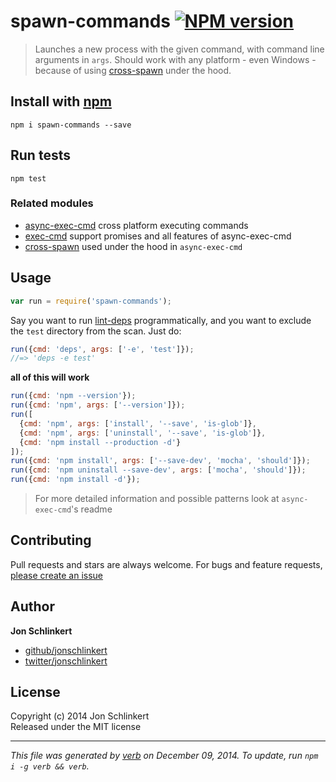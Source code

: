 # spawn-commands [![NPM version](https://badge.fury.io/js/spawn-commands.svg)](http://badge.fury.io/js/spawn-commands)

> Launches a new process with the given command, with command line arguments in `args`. Should work with any platform - even Windows - because of using [cross-spawn][cross-spawn] under the hood.

## Install with [npm](npmjs.org)

```
npm i spawn-commands --save
```

## Run tests

```
npm test
```

### Related modules
- [async-exec-cmd][async-exec-cmd] cross platform executing commands
- [exec-cmd][exec-cmd] support promises and all features of async-exec-cmd
- [cross-spawn][cross-spawn] used under the hood in `async-exec-cmd`

## Usage

```js
var run = require('spawn-commands');
```

Say you want to run [lint-deps](https://github.com/jonschlinkert/lint-deps) programmatically,
and you want to exclude the `test` directory from the scan. Just do:

```js
run({cmd: 'deps', args: ['-e', 'test']});
//=> 'deps -e test'
```

**all of this will work**

```js
run({cmd: 'npm --version'});
run({cmd: 'npm', args: ['--version']});
run([
  {cmd: 'npm', args: ['install', '--save', 'is-glob']},
  {cmd: 'npm', args: ['uninstall', '--save', 'is-glob']},
  {cmd: 'npm install --production -d'}
]);
run({cmd: 'npm install', args: ['--save-dev', 'mocha', 'should']});
run({cmd: 'npm uninstall --save-dev', args: ['mocha', 'should']});
run({cmd: 'npm install -d'});
```
> For more detailed information and possible patterns look at `async-exec-cmd`'s readme


## Contributing
Pull requests and stars are always welcome. For bugs and feature requests, [please create an issue](https://github.com/jonschlinkert/spawn-commands/issues)

## Author

**Jon Schlinkert**
 
+ [github/jonschlinkert](https://github.com/jonschlinkert)
+ [twitter/jonschlinkert](http://twitter.com/jonschlinkert) 

## License
Copyright (c) 2014 Jon Schlinkert  
Released under the MIT license

***

_This file was generated by [verb](https://github.com/assemble/verb) on December 09, 2014. To update, run `npm i -g verb && verb`._

[async-exec-cmd]: https://github.com/tunnckoCore/async-exec-cmd
[exec-cmd]: https://github.com/hybridables/exec-cmd
[cross-spawn]: https://github.com/IndigoUnited/node-cross-spawn